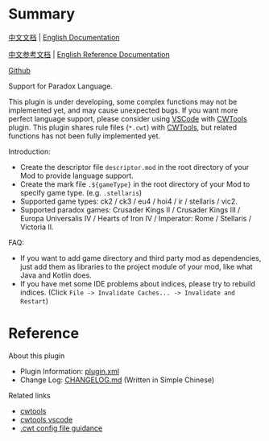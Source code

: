 # Summary

[中文文档](README.md) | [English Documentation](README_en.md)

[中文参考文档](https://windea.icu/Paradox-Language-Support/#/zh/) | [English Reference Documentation](https://windea.icu/Paradox-Language-Support/#/en/)

[Github](https://github.com/DragonKnightOfBreeze/Paradox-Language-Support)

Support for Paradox Language.

This plugin is under developing, some complex functions may not be implemented yet, and may cause unexpected bugs.
If you want more perfect language support, please consider using [VSCode](https://code.visualstudio.com) with [CWTools](https://github.com/cwtools/cwtools-vscode) plugin.
This plugin shares rule files (`*.cwt`) with [CWTools](https://github.com/cwtools/cwtools-vscode), but related functions has not been fully implemented yet.

Introduction:

* Create the descriptor file `descriptor.mod` in the root directory of your Mod to provide language support.
* Create the mark file `.${gameType}` in the root directory of your Mod to specify game type. (e.g. `.stellaris`)  
* Supported game types: ck2 / ck3 / eu4 / hoi4 / ir / stellaris / vic2.
* Supported paradox games: Crusader Kings II / Crusader Kings III / Europa Universalis IV / Hearts of Iron IV / Imperator: Rome / Stellaris / Victoria II.

FAQ:

* If you want to add game directory and third party mod as dependencies, just add them as libraries to the project module of your mod, like what Java and Kotlin does.
* If you have met some IDE problems about indices, please try to rebuild indices. (Click `File -> Invalidate Caches... -> Invalidate and Restart`)

# Reference

About this plugin

* Plugin Information: [plugin.xml](https://github.com/DragonKnightOfBreeze/Paradox-Language-Support/blob/master/src/main/resources/META-INF/plugin.xml)
* Change Log: [CHANGELOG.md](https://github.com/DragonKnightOfBreeze/Paradox-Language-Support/blob/master/CHANGELOG.md) (Written in Simple Chinese)

Related links

* [cwtools](https://github.com/cwtools/cwtools)
* [cwtools vscode](https://github.com/cwtools/cwtools-vscode)
* [.cwt config file guidance](https://github.com/cwtools/cwtools/wiki/.cwt-config-file-guidance)

